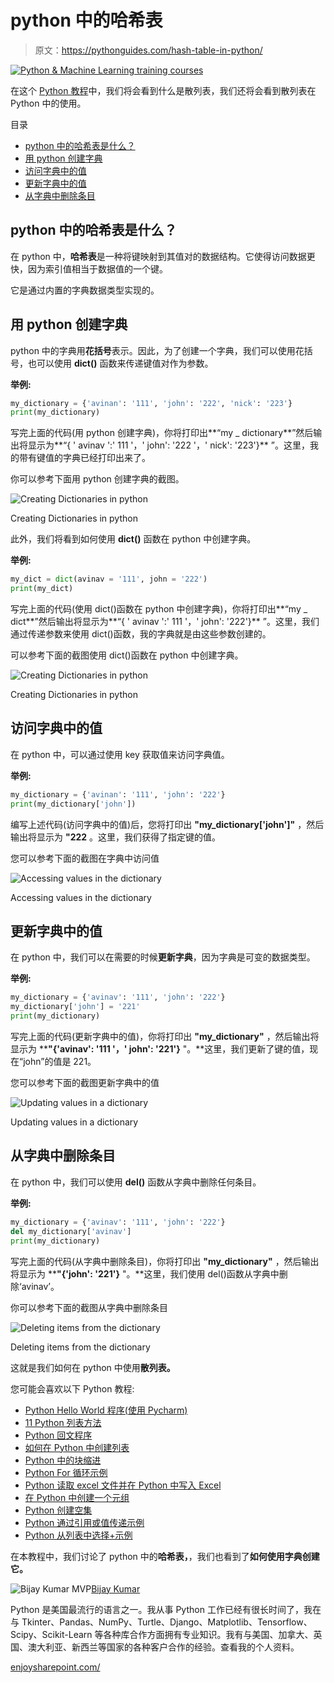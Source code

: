 # python 中的哈希表

> 原文：<https://pythonguides.com/hash-table-in-python/>

[![Python & Machine Learning training courses](img/49ec9c6da89a04c9f45bab643f8c765c.png)](https://sharepointsky.teachable.com/p/python-and-machine-learning-training-course)

在这个 [Python 教程](https://pythonguides.com/python-programming-for-the-absolute-beginner/)中，我们将会看到什么是散列表，我们还将会看到散列表在 Python 中的使用。

目录

[](#)

*   [python 中的哈希表是什么？](#What_is_the_Hash_table_in_python "What is the Hash table in python?")
*   [用 python 创建字典](#Creating_Dictionaries_in_python "Creating Dictionaries in python")
*   [访问字典中的值](#Accessing_values_in_the_dictionary "Accessing values in the dictionary")
*   [更新字典中的值](#Updating_values_in_a_dictionary "Updating values in a dictionary")
*   [从字典中删除条目](#Deleting_items_from_the_dictionary "Deleting items from the dictionary")

## python 中的哈希表是什么？

在 python 中，**哈希表**是一种将键映射到其值对的数据结构。它使得访问数据更快，因为索引值相当于数据值的一个键。

它是通过内置的字典数据类型实现的。

## 用 python 创建字典

python 中的字典用**花括号**表示。因此，为了创建一个字典，我们可以使用花括号，也可以使用 **dict()** 函数来传递键值对作为参数。

**举例:**

```py
my_dictionary = {'avinan': '111', 'john': '222', 'nick': '223'}
print(my_dictionary)
```

写完上面的代码(用 python 创建字典)，你将打印出**“my _ dictionary**”然后输出将显示为**“{ ' avinav ':' 111 '，' john': '222 '，' nick': '223'}** ”。这里，我的带有键值的字典已经打印出来了。

你可以参考下面用 python 创建字典的截图。

![Creating Dictionaries in python](img/ad309e1cedf1d3af505f3e0cfb488f8b.png "Creating Dictionaries in python")

Creating Dictionaries in python

此外，我们将看到如何使用 **dict()** 函数在 python 中创建字典。

**举例:**

```py
my_dict = dict(avinav = '111', john = '222')
print(my_dict)
```

写完上面的代码(使用 dict()函数在 python 中创建字典)，你将打印出**“my _ dict**”然后输出将显示为**“{ ' avinav ':' 111 '，' john': '222'}** ”。这里，我们通过传递参数来使用 dict()函数，我的字典就是由这些参数创建的。

可以参考下面的截图使用 dict()函数在 python 中创建字典。

![Creating Dictionaries in python](img/af3117750c8b2bf356005de3cc2ddb30.png "Creating Dictionaries in python 1")

Creating Dictionaries in python

## 访问字典中的值

在 python 中，可以通过使用 key 获取值来访问字典值。

**举例:**

```py
my_dictionary = {'avinan': '111', 'john': '222'}
print(my_dictionary['john'])
```

编写上述代码(访问字典中的值)后，您将打印出 **"my_dictionary['john']"** ，然后输出将显示为 **"222** 。这里，我们获得了指定键的值。

您可以参考下面的截图在字典中访问值

![Accessing values in the dictionary](img/b485ecd7f280c571dabfe01454c29fc0.png "Accessing values in the dictionary")

Accessing values in the dictionary

## 更新字典中的值

在 python 中，我们可以在需要的时候**更新字典**，因为字典是可变的数据类型。

**举例:**

```py
my_dictionary = {'avinav': '111', 'john': '222'}
my_dictionary['john'] = '221'
print(my_dictionary)
```

写完上面的代码(更新字典中的值)，你将打印出 **"my_dictionary"** ，然后输出将显示为 ****"{'avinav': '111 '，' john': '221'}** "。**这里，我们更新了键的值，现在“john”的值是 221。

您可以参考下面的截图更新字典中的值

![Updating values in a dictionary](img/6266a8a35aefdc19e0f7a2a3d8a369ae.png "Updating values in a dictionary")

Updating values in a dictionary

## 从字典中删除条目

在 python 中，我们可以使用 **del()** 函数从字典中删除任何条目。

**举例:**

```py
my_dictionary = {'avinav': '111', 'john': '222'}
del my_dictionary['avinav']
print(my_dictionary)
```

写完上面的代码(从字典中删除条目)，你将打印出 **"my_dictionary"** ，然后输出将显示为 ****"{'john': '221'}** "。**这里，我们使用 del()函数从字典中删除‘avinav’。

你可以参考下面的截图从字典中删除条目

![Deleting items from the dictionary](img/f2dbdb75f436ff5602778f85266b49a2.png "Deleting items from the dictionary")

Deleting items from the dictionary

这就是我们如何在 python 中使用**散列表。**

您可能会喜欢以下 Python 教程:

*   [Python Hello World 程序(使用 Pycharm)](https://pythonguides.com/python-hello-world-program/)
*   [11 Python 列表方法](https://pythonguides.com/python-list-methods/)
*   [Python 回文程序](https://pythonguides.com/python-palindrome-program/)
*   [如何在 Python 中创建列表](https://pythonguides.com/create-list-in-python/)
*   [Python 中的块缩进](https://pythonguides.com/block-indentation-in-python/)
*   [Python For 循环示例](https://pythonguides.com/python-for-loop/)
*   [Python 读取 excel 文件并在 Python 中写入 Excel](https://pythonguides.com/python-read-excel-file/)
*   [在 Python 中创建一个元组](https://pythonguides.com/create-a-tuple-in-python/)
*   [Python 创建空集](https://pythonguides.com/python-create-empty-set/)
*   [Python 通过引用或值传递示例](https://pythonguides.com/python-pass-by-reference-or-value/)
*   [Python 从列表中选择+示例](https://pythonguides.com/python-select-from-a-list/)

在本教程中，我们讨论了 python 中的**哈希表，**，我们也看到了**如何使用字典创建它。**

![Bijay Kumar MVP](img/9cb1c9117bcc4bbbaba71db8d37d76ef.png "Bijay Kumar MVP")[Bijay Kumar](https://pythonguides.com/author/fewlines4biju/)

Python 是美国最流行的语言之一。我从事 Python 工作已经有很长时间了，我在与 Tkinter、Pandas、NumPy、Turtle、Django、Matplotlib、Tensorflow、Scipy、Scikit-Learn 等各种库合作方面拥有专业知识。我有与美国、加拿大、英国、澳大利亚、新西兰等国家的各种客户合作的经验。查看我的个人资料。

[enjoysharepoint.com/](https://enjoysharepoint.com/)[](https://www.facebook.com/fewlines4biju "Facebook")[](https://www.linkedin.com/in/fewlines4biju/ "Linkedin")[](https://twitter.com/fewlines4biju "Twitter")